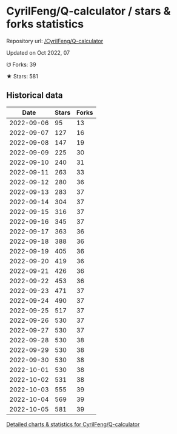 # CyrilFeng/Q-calculator / stars & forks statistics

Repository url: [/CyrilFeng/Q-calculator](https://github.com/CyrilFeng/Q-calculator)

Updated on Oct 2022, 07

☋ Forks: 39

★ Stars: 581

## Historical data
| Date | Stars | Forks |
|------|-------|-------|
| 2022-09-06 | 95 | 13 | 
| 2022-09-07 | 127 | 16 | 
| 2022-09-08 | 147 | 19 | 
| 2022-09-09 | 225 | 30 | 
| 2022-09-10 | 240 | 31 | 
| 2022-09-11 | 263 | 33 | 
| 2022-09-12 | 280 | 36 | 
| 2022-09-13 | 283 | 37 | 
| 2022-09-14 | 304 | 37 | 
| 2022-09-15 | 316 | 37 | 
| 2022-09-16 | 345 | 37 | 
| 2022-09-17 | 363 | 36 | 
| 2022-09-18 | 388 | 36 | 
| 2022-09-19 | 405 | 36 | 
| 2022-09-20 | 419 | 36 | 
| 2022-09-21 | 426 | 36 | 
| 2022-09-22 | 453 | 36 | 
| 2022-09-23 | 471 | 37 | 
| 2022-09-24 | 490 | 37 | 
| 2022-09-25 | 517 | 37 | 
| 2022-09-26 | 530 | 37 | 
| 2022-09-27 | 530 | 37 | 
| 2022-09-28 | 530 | 38 | 
| 2022-09-29 | 530 | 38 | 
| 2022-09-30 | 530 | 38 | 
| 2022-10-01 | 530 | 38 | 
| 2022-10-02 | 531 | 38 | 
| 2022-10-03 | 555 | 39 | 
| 2022-10-04 | 569 | 39 | 
| 2022-10-05 | 581 | 39 | 


[Detailed charts & statistics for CyrilFeng/Q-calculator](https://reviewgithub.com/rep/CyrilFeng/Q-calculator)
